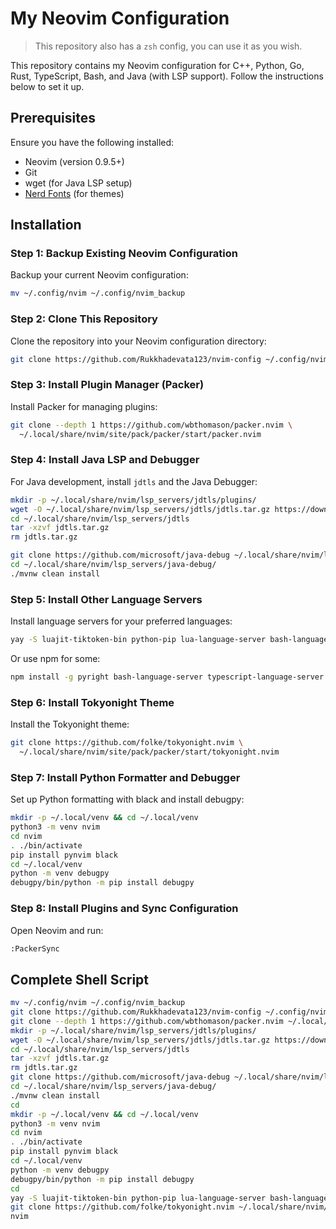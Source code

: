 # My Neovim Configuration

> This repository also has a `zsh` config, you can use it as you wish.

This repository contains my Neovim configuration for C++, Python, Go, Rust, TypeScript, Bash, and Java (with LSP support). Follow the instructions below to set it up.

## Prerequisites

Ensure you have the following installed:

- Neovim (version 0.9.5+)
- Git
- wget (for Java LSP setup)
- [Nerd Fonts](https://www.nerdfonts.com/) (for themes)

## Installation

### Step 1: Backup Existing Neovim Configuration

Backup your current Neovim configuration:

```bash
mv ~/.config/nvim ~/.config/nvim_backup
```

### Step 2: Clone This Repository

Clone the repository into your Neovim configuration directory:

```bash
git clone https://github.com/Rukkhadevata123/nvim-config ~/.config/nvim
```

### Step 3: Install Plugin Manager (Packer)

Install Packer for managing plugins:

```bash
git clone --depth 1 https://github.com/wbthomason/packer.nvim \
  ~/.local/share/nvim/site/pack/packer/start/packer.nvim
```

### Step 4: Install Java LSP and Debugger

For Java development, install `jdtls` and the Java Debugger:

```bash
mkdir -p ~/.local/share/nvim/lsp_servers/jdtls/plugins/
wget -O ~/.local/share/nvim/lsp_servers/jdtls/jdtls.tar.gz https://download.eclipse.org/jdtls/snapshots/jdt-language-server-latest.tar.gz
cd ~/.local/share/nvim/lsp_servers/jdtls
tar -xzvf jdtls.tar.gz
rm jdtls.tar.gz

git clone https://github.com/microsoft/java-debug ~/.local/share/nvim/lsp_servers/java-debug
cd ~/.local/share/nvim/lsp_servers/java-debug/
./mvnw clean install
```

### Step 5: Install Other Language Servers

Install language servers for your preferred languages:

```bash
yay -S luajit-tiktoken-bin python-pip lua-language-server bash-language-server clang pyright gopls rustup typescript-language-server rust-analyzer flake8 eslint prettier delve codelldb-bin zathura-cb zathura-djvu zathura-pdf-mupdf zathura-ps zathura nodejs npm --needed
```
Or use npm for some:

```bash
npm install -g pyright bash-language-server typescript-language-server
```

### Step 6: Install Tokyonight Theme

Install the Tokyonight theme:

```bash
git clone https://github.com/folke/tokyonight.nvim \
  ~/.local/share/nvim/site/pack/packer/start/tokyonight.nvim
```

### Step 7: Install Python Formatter and Debugger

Set up Python formatting with black and install debugpy:

```bash
mkdir -p ~/.local/venv && cd ~/.local/venv
python3 -m venv nvim
cd nvim
. ./bin/activate
pip install pynvim black
cd ~/.local/venv
python -m venv debugpy
debugpy/bin/python -m pip install debugpy
```

### Step 8: Install Plugins and Sync Configuration

Open Neovim and run:

```bash
:PackerSync
```

## Complete Shell Script

```bash
mv ~/.config/nvim ~/.config/nvim_backup
git clone https://github.com/Rukkhadevata123/nvim-config ~/.config/nvim
git clone --depth 1 https://github.com/wbthomason/packer.nvim ~/.local/share/nvim/site/pack/packer/start/packer.nvim
mkdir -p ~/.local/share/nvim/lsp_servers/jdtls/plugins/
wget -O ~/.local/share/nvim/lsp_servers/jdtls/jdtls.tar.gz https://download.eclipse.org/jdtls/snapshots/jdt-language-server-latest.tar.gz
cd ~/.local/share/nvim/lsp_servers/jdtls
tar -xzvf jdtls.tar.gz
rm jdtls.tar.gz
git clone https://github.com/microsoft/java-debug ~/.local/share/nvim/lsp_servers/java-debug
cd ~/.local/share/nvim/lsp_servers/java-debug/
./mvnw clean install
cd
mkdir -p ~/.local/venv && cd ~/.local/venv
python3 -m venv nvim
cd nvim
. ./bin/activate
pip install pynvim black
cd ~/.local/venv
python -m venv debugpy
debugpy/bin/python -m pip install debugpy
cd
yay -S luajit-tiktoken-bin python-pip lua-language-server bash-language-server clang pyright gopls rustup typescript-language-server rust-analyzer flake8 eslint prettier delve codelldb-bin zathura-cb zathura-djvu zathura-pdf-mupdf zathura-ps zathura nodejs npm --needed
git clone https://github.com/folke/tokyonight.nvim ~/.local/share/nvim/site/pack/packer/start/tokyonight.nvim
nvim
```

